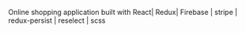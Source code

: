 Online shopping application built with React| Redux| Firebase | stripe | redux-persist | reselect | scss
